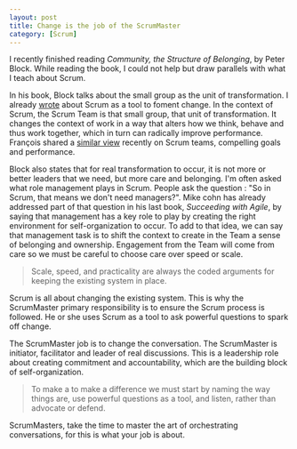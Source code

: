 ```yaml
---
layout: post
title: Change is the job of the ScrumMaster
category: [Scrum]
---
```


I recently finished reading _Community, the Structure of Belonging_, by Peter Block. While reading the book, I could not help but draw parallels with what I teach about Scrum.

In his book, Block talks about the small group as the unit of transformation. I already [wrote](/2010/06/07/scrum-is-not-about-project-management.html) about Scrum as a tool to foment change. In the context of Scrum, the Scrum Team is that small group, that unit of transformation. It changes the context of work in a way that alters how we think, behave and thus work together, which in turn can radically improve performance. François shared a [similar view](http://urbanturtle.com/blog/2010/06/14/sprints-and-compelling-goals/) recently on Scrum teams, compelling goals and performance.

Block also states that for real transformation to occur, it is not more or better leaders that we need, but more care and belonging. I'm often asked what role management plays in Scrum. People ask the question : "So in Scrum, that means we don't need managers?". Mike cohn has already addressed part of that question in his last book, _Succeeding with Agile_, by saying that management has a key role to play by creating the right environment for self-organization to occur. To add to that idea, we can say that management task is to shift the context to create in the Team a sense of belonging and ownership. Engagement from the Team will come from care so we must be careful to choose care over speed or scale. 

> Scale, speed, and practicality are always the coded arguments for keeping the existing system in place.

Scrum is all about changing the existing system. This is why the ScrumMaster primary responsibility is to ensure the Scrum process is followed. He or she uses Scrum as a tool to ask powerful questions to spark off change.

The ScrumMaster job is to change the conversation. The ScrumMaster is initiator, facilitator and leader of real discussions. This is a leadership role about creating commitment and accountability, which are the building block of self-organization. 

> To make a to make a difference we must start by naming the way things are, use powerful questions as a tool, and listen, rather than advocate or defend.

ScrumMasters, take the time to master the art of orchestrating conversations, for this is what your job is about.






